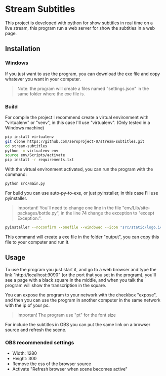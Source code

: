 # Stream Subtitles

This project is developed with python for show subtitles in real time on a live stream, this program run a web server for show the subtitles in a web page.

## Installation

### Windows

If you just want to use the program, you can download the exe file and copy whatever you want in your computer.

> Note: the program will create a files named "settings.json" in the same folder where the exe file is.

### Build

For compile the project I recommend create a virtual environment with "virtualenv" or "venv", in this case I'll use "virtualenv". (Only tested in a Windows machine)

```bash
pip install virtualenv
git clone https://github.com/zeroproject-0/stream-subtitles.git
cd stream-subtitles
python -m virtualenv env
source env/Scripts/activate
pip install -r requirements.txt
```

With the virtual environment activated, you can run the program with the command:

```bash
python src/main.py
```

For build you can use auto-py-to-exe, or just pyinstaller, in this case I'll use pyinstaller.

> Important! You'll need to change one line in the file "env/Lib/site-packages/bottle.py", in the line 74 change the exception to "except Exception:".

```bash
pyinstaller --noconfirm --onefile --windowed --icon "src/static/logo.ico" --add-data "env/Lib/site-packages/vosk;vosk/" --add-data "src/model;model/" --add-data "src/static;static/" --distpath "output" --clean src/main.py
```

This command will create a exe file in the folder "output", you can copy this file to your computer and run it.

## Usage

To use the program you just start it, and go to a web browser and type the link "http://localhost:9090" (or the port that you set in the program), you'll see a page with a black square in the middle, and when you talk the program will show the transcription in the square.

You can expose the program to your network with the checkbox "expose", and then you can use the program in another computer in the same network with the ip of your pc.

> Importan! The program use "pt" for the font size

For include the subtitles in OBS you can put the same link on a browser source and refresh the scene.

### OBS recommended settings

- Width: 1280
- Height: 300
- Remove the css of the browser source
- Activate "Refresh browser when scene becomes active"
